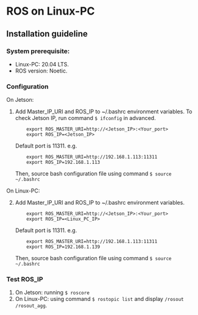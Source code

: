 # ROS on Linux-PC
## Installation guideline 
### System prerequisite:
- Linux-PC: 20.04 LTS.
- ROS version: Noetic.

### Configuration
On Jetson:
1. Add Master_IP_URI and ROS_IP to ~/.bashrc environment variables. To check Jetson IP, run command ```$ ifconfig``` in advanced.
    ```
        export ROS_MASTER_URI=http://<Jetson_IP>:<Your_port>
        export ROS_IP=<Jetson_IP>
    ```
    Default port is 11311.
    e.g.
    ```
        export ROS_MASTER_URI=http://192.168.1.113:11311
        export ROS_IP=192.168.1.113
    ```
    Then, source bash configuration file using command ```$ source ~/.bashrc```

On Linux-PC:

2. Add Master_IP_URI and ROS_IP to ~/.bashrc environment variables.
    ```
        export ROS_MASTER_URI=http://<Jetson_IP>:<Your_port>
        export ROS_IP=<Linux_PC_IP>
    ```
    Default port is 11311.
    e.g.
    ```
        export ROS_MASTER_URI=http://192.168.1.113:11311
        export ROS_IP=192.168.1.139
    ```
    Then, source bash configuration file using command ```$ source ~/.bashrc```

### Test ROS_IP
1. On Jetson: running ```$ roscore```
2. On Linux-PC: using command ```$ rostopic list``` and display ```/rosout /rosout_agg```. 